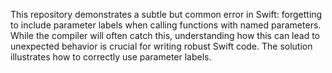 This repository demonstrates a subtle but common error in Swift: forgetting to include parameter labels when calling functions with named parameters.  While the compiler will often catch this, understanding how this can lead to unexpected behavior is crucial for writing robust Swift code.  The solution illustrates how to correctly use parameter labels.